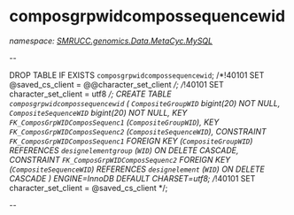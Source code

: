 ﻿# composgrpwidcompossequencewid
_namespace: [SMRUCC.genomics.Data.MetaCyc.MySQL](./index.md)_

--
 
 DROP TABLE IF EXISTS `composgrpwidcompossequencewid`;
 /*!40101 SET @saved_cs_client = @@character_set_client */;
 /*!40101 SET character_set_client = utf8 */;
 CREATE TABLE `composgrpwidcompossequencewid` (
 `CompositeGroupWID` bigint(20) NOT NULL,
 `CompositeSequenceWID` bigint(20) NOT NULL,
 KEY `FK_ComposGrpWIDComposSequenc1` (`CompositeGroupWID`),
 KEY `FK_ComposGrpWIDComposSequenc2` (`CompositeSequenceWID`),
 CONSTRAINT `FK_ComposGrpWIDComposSequenc1` FOREIGN KEY (`CompositeGroupWID`) REFERENCES `designelementgroup` (`WID`) ON DELETE CASCADE,
 CONSTRAINT `FK_ComposGrpWIDComposSequenc2` FOREIGN KEY (`CompositeSequenceWID`) REFERENCES `designelement` (`WID`) ON DELETE CASCADE
 ) ENGINE=InnoDB DEFAULT CHARSET=utf8;
 /*!40101 SET character_set_client = @saved_cs_client */;
 
 --




